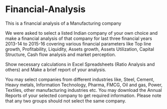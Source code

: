 # Financial-Analysis
This is a financial analysis of a Manufacturing company 

We were asked to select a listed Indian company of your own choice and make a financial analysis of that company for last three financial years 2013-14 to  2015-16 covering various financial parameters like Top line growth, Profitability, Liquidity, Assets growth, Assets Utilization, Capital Structure, Cash flow analysis and market perception.

Show necessary calculations in Excel Spreadsheets (Ratio Analysis and others) and Make a brief report of your analysis.

You may select companies from different industries like, Steel, Cement, Heavy metals, Information Technology, Pharma, FMCG, Oil and gas, Power, Textiles,  other manufacturing industries etc. You may download the Annual Reports of your selected company to get required information. Please note that any two groups should not select the same company.
